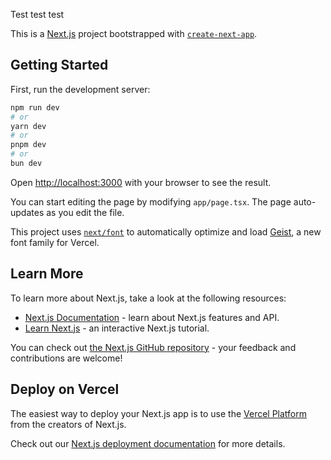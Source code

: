 Test test test



This is a [Next.js](https://nextjs.org) project bootstrapped with [`create-next-app`](https://nextjs.org/docs/app/api-reference/cli/create-next-app).

## Getting Started

First, run the development server:

```bash
npm run dev
# or
yarn dev
# or
pnpm dev
# or
bun dev
```

Open [http://localhost:3000](http://localhost:3000) with your browser to see the result.

You can start editing the page by modifying `app/page.tsx`. The page auto-updates as you edit the file.

This project uses [`next/font`](https://nextjs.org/docs/app/building-your-application/optimizing/fonts) to automatically optimize and load [Geist](https://vercel.com/font), a new font family for Vercel.

## Learn More

To learn more about Next.js, take a look at the following resources:

- [Next.js Documentation](https://nextjs.org/docs) - learn about Next.js features and API.
- [Learn Next.js](https://nextjs.org/learn) - an interactive Next.js tutorial.

You can check out [the Next.js GitHub repository](https://github.com/vercel/next.js) - your feedback and contributions are welcome!

## Deploy on Vercel

The easiest way to deploy your Next.js app is to use the [Vercel Platform](https://vercel.com/new?utm_medium=default-template&filter=next.js&utm_source=create-next-app&utm_campaign=create-next-app-readme) from the creators of Next.js.

Check out our [Next.js deployment documentation](https://nextjs.org/docs/app/building-your-application/deploying) for more details.
